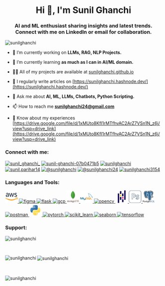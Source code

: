 <h1 align="center">Hi 👋, I'm Sunil Ghanchi</h1>
<h3 align="center">AI and ML enthusiast sharing insights and latest trends. Connect with me on LinkedIn or email for collaboration.</h3>

<p align="left"> <img src="https://komarev.com/ghpvc/?username=sunilghanchi&label=Profile%20views&color=0e75b6&style=flat" alt="sunilghanchi" /> </p>

- 🔭 I’m currently working on **LLMs, RAG, NLP Projects.**

- 🌱 I’m currently learning **as much as I can in AI/ML domain.**

- 👨‍💻 All of my projects are available at [sunilghanchi.github.io](sunilghanchi.github.io)

- 📝 I regularly write articles on [https://sunilghanchi.hashnode.dev/](https://sunilghanchi.hashnode.dev/)

- 💬 Ask me about **AI, ML, LLMs, Chatbots, Python Scripting.**

- 📫 How to reach me **sunilghanchi24@gmail.com**

- 📄 Know about my experiences [https://drive.google.com/file/d/1xMUto8KfI1rMTfhvAC2ArZ7VSn1N_z6j/view?usp=drive_link](https://drive.google.com/file/d/1xMUto8KfI1rMTfhvAC2ArZ7VSn1N_z6j/view?usp=drive_link)

<h3 align="left">Connect with me:</h3>
<p align="left">
<a href="https://twitter.com/sunil_ghanchi_" target="blank"><img align="center" src="https://raw.githubusercontent.com/rahuldkjain/github-profile-readme-generator/master/src/images/icons/Social/twitter.svg" alt="sunil_ghanchi_" height="30" width="40" /></a>
<a href="https://linkedin.com/in/sunil-ghanchi-07b0471b5" target="blank"><img align="center" src="https://raw.githubusercontent.com/rahuldkjain/github-profile-readme-generator/master/src/images/icons/Social/linked-in-alt.svg" alt="sunil-ghanchi-07b0471b5" height="30" width="40" /></a>
<a href="https://kaggle.com/sunilghanchi" target="blank"><img align="center" src="https://raw.githubusercontent.com/rahuldkjain/github-profile-readme-generator/master/src/images/icons/Social/kaggle.svg" alt="sunilghanchi" height="30" width="40" /></a>
<a href="https://instagram.com/sunil.parihar14" target="blank"><img align="center" src="https://raw.githubusercontent.com/rahuldkjain/github-profile-readme-generator/master/src/images/icons/Social/instagram.svg" alt="sunil.parihar14" height="30" width="40" /></a>
<a href="https://hashnode.com/@sunilghanchi" target="blank"><img align="center" src="https://raw.githubusercontent.com/rahuldkjain/github-profile-readme-generator/master/src/images/icons/Social/hashnode.svg" alt="@sunilghanchi" height="30" width="40" /></a>
<a href="https://medium.com/@sunilghanchi24" target="blank"><img align="center" src="https://raw.githubusercontent.com/rahuldkjain/github-profile-readme-generator/master/src/images/icons/Social/medium.svg" alt="@sunilghanchi24" height="30" width="40" /></a>
<a href="https://www.youtube.com/c/sunilghanchi3154" target="blank"><img align="center" src="https://raw.githubusercontent.com/rahuldkjain/github-profile-readme-generator/master/src/images/icons/Social/youtube.svg" alt="sunilghanchi3154" height="30" width="40" /></a>
</p>

<h3 align="left">Languages and Tools:</h3>
<p align="left"> 
<a href="https://aws.amazon.com" target="_blank" rel="noreferrer"> <img src="https://raw.githubusercontent.com/devicons/devicon/master/icons/amazonwebservices/amazonwebservices-original-wordmark.svg" alt="aws" width="40" height="40"/> </a> 
<a href="https://www.figma.com/" target="_blank" rel="noreferrer"> <img src="https://www.vectorlogo.zone/logos/figma/figma-icon.svg" alt="figma" width="40" height="40"/> </a> 
<a href="https://flask.palletsprojects.com/" target="_blank" rel="noreferrer"> <img src="https://www.vectorlogo.zone/logos/pocoo_flask/pocoo_flask-icon.svg" alt="flask" width="40" height="40"/> </a> 
<a href="https://cloud.google.com" target="_blank" rel="noreferrer"> <img src="https://www.vectorlogo.zone/logos/google_cloud/google_cloud-icon.svg" alt="gcp" width="40" height="40"/> </a> 
<a href="https://www.mongodb.com/" target="_blank" rel="noreferrer"> <img src="https://raw.githubusercontent.com/devicons/devicon/master/icons/mongodb/mongodb-original-wordmark.svg" alt="mongodb" width="40" height="40"/> </a> 
<a href="https://www.mysql.com/" target="_blank" rel="noreferrer"> <img src="https://raw.githubusercontent.com/devicons/devicon/master/icons/mysql/mysql-original-wordmark.svg" alt="mysql" width="40" height="40"/> </a> 
<a href="https://opencv.org/" target="_blank" rel="noreferrer"> <img src="https://www.vectorlogo.zone/logos/opencv/opencv-icon.svg" alt="opencv" width="40" height="40"/> </a> 
<a href="https://pandas.pydata.org/" target="_blank" rel="noreferrer"> <img src="https://raw.githubusercontent.com/devicons/devicon/2ae2a900d2f041da66e950e4d48052658d850630/icons/pandas/pandas-original.svg" alt="pandas" width="40" height="40"/> </a> 
<a href="https://www.photoshop.com/en" target="_blank" rel="noreferrer"> <img src="https://raw.githubusercontent.com/devicons/devicon/master/icons/photoshop/photoshop-line.svg" alt="photoshop" width="40" height="40"/> </a> 
<a href="https://www.postgresql.org" target="_blank" rel="noreferrer"> <img src="https://raw.githubusercontent.com/devicons/devicon/master/icons/postgresql/postgresql-original-wordmark.svg" alt="postgresql" width="40" height="40"/> </a> 
<a href="https://postman.com" target="_blank" rel="noreferrer"> <img src="https://www.vectorlogo.zone/logos/getpostman/getpostman-icon.svg" alt="postman" width="40" height="40"/> </a> 
<a href="https://www.python.org" target="_blank" rel="noreferrer"> <img src="https://raw.githubusercontent.com/devicons/devicon/master/icons/python/python-original.svg" alt="python" width="40" height="40"/> </a> 
<a href="https://pytorch.org/" target="_blank" rel="noreferrer"> <img src="https://www.vectorlogo.zone/logos/pytorch/pytorch-icon.svg" alt="pytorch" width="40" height="40"/> </a> 
<a href="https://scikit-learn.org/" target="_blank" rel="noreferrer"> <img src="https://upload.wikimedia.org/wikipedia/commons/0/05/Scikit_learn_logo_small.svg" alt="scikit_learn" width="40" height="40"/> </a> 
<a href="https://seaborn.pydata.org/" target="_blank" rel="noreferrer"> <img src="https://seaborn.pydata.org/_images/logo-mark-lightbg.svg" alt="seaborn" width="40" height="40"/> </a> 
<a href="https://www.tensorflow.org" target="_blank" rel="noreferrer"> <img src="https://www.vectorlogo.zone/logos/tensorflow/tensorflow-icon.svg" alt="tensorflow" width="40" height="40"/> </a> </p>

<h3 align="left">Support:</h3>
<p><a href="https://www.buymeacoffee.com/sunilghanchi"> <img align="left" src="https://cdn.buymeacoffee.com/buttons/v2/default-yellow.png" height="50" width="210" alt="sunilghanchi" /></a></p><br><be>

<br><p><img align="left" src="https://github-readme-stats.vercel.app/api/top-langs?username=sunilghanchi&show_icons=true&locale=en&layout=compact" alt="sunilghanchi" /></p>

<p>&nbsp;<img align="center" src="https://github-readme-stats.vercel.app/api?username=sunilghanchi&show_icons=true&locale=en" alt="sunilghanchi" /></p><br>

<p><img align="center" src="https://github-readme-streak-stats.herokuapp.com/?user=sunilghanchi&" alt="sunilghanchi" /></p><br>
